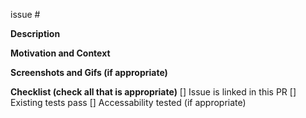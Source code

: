 issue #

**Description**

**Motivation and Context**

**Screenshots and Gifs (if appropriate)**

**Checklist (check all that is appropriate)**
[] Issue is linked in this PR
[] Existing tests pass
[] Accessability tested (if appropriate)
